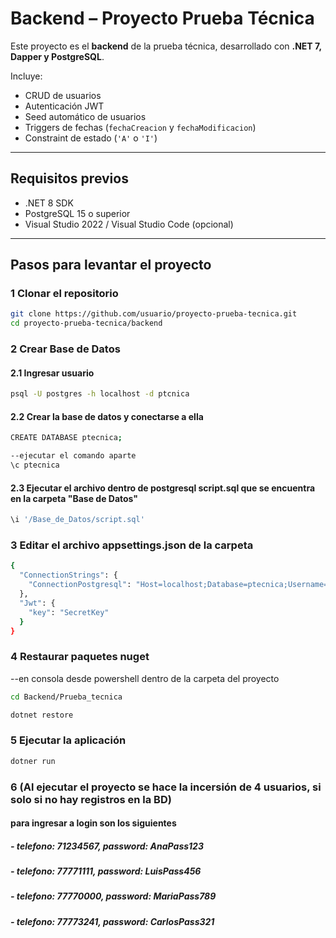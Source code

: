 # Backend – Proyecto Prueba Técnica

Este proyecto es el **backend** de la prueba técnica, desarrollado con **.NET 7, Dapper y PostgreSQL**.

Incluye:

- CRUD de usuarios
- Autenticación JWT
- Seed automático de usuarios
- Triggers de fechas (`fechaCreacion` y `fechaModificacion`)
- Constraint de estado (`'A'` o `'I'`)

---

## Requisitos previos

- .NET 8 SDK
- PostgreSQL 15 o superior
- Visual Studio 2022 / Visual Studio Code (opcional)

---

## Pasos para levantar el proyecto

### 1 Clonar el repositorio

```bash
git clone https://github.com/usuario/proyecto-prueba-tecnica.git
cd proyecto-prueba-tecnica/backend

```

### 2 Crear Base de Datos

#### 2.1 Ingresar usuario

```bash
psql -U postgres -h localhost -d ptcnica
```

#### 2.2 Crear la base de datos y conectarse a ella

```bash
CREATE DATABASE ptecnica;

--ejecutar el comando aparte
\c ptecnica
```

#### 2.3 Ejecutar el archivo dentro de postgresql script.sql que se encuentra en la carpeta "Base de Datos"

```bash
\i '/Base_de_Datos/script.sql'
```

### 3 Editar el archivo appsettings.json de la carpeta

```bash
{
  "ConnectionStrings": {
    "ConnectionPostgresql": "Host=localhost;Database=ptecnica;Username=postgres;Password=1234"
  },
  "Jwt": {
    "key": "SecretKey"
  }
}
```

### 4 Restaurar paquetes nuget

--en consola desde powershell dentro de la carpeta del proyecto

```bash
cd Backend/Prueba_tecnica

dotnet restore
```

### 5 Ejecutar la aplicación

```bash
dotner run
```

### 6 (Al ejecutar el proyecto se hace la incersión de 4 usuarios, si solo si no hay registros en la BD)

#### para ingresar a login son los siguientes

##### - telefono: 71234567, password: AnaPass123

##### - telefono: 77771111, password: LuisPass456

##### - telefono: 77770000, password: MariaPass789

##### - telefono: 77773241, password: CarlosPass321

